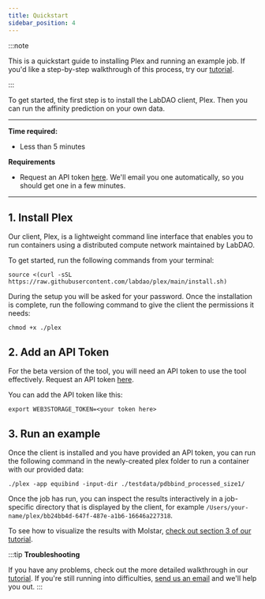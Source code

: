 ```yaml
---
title: Quickstart
sidebar_position: 4
---
```


:::note

This is a quickstart guide to installing Plex and running an example job. If you'd like a step-by-step walkthrough of this process, try our [tutorial](https://docs.labdao.xyz/affinity-prediction/installation_tutorial).

:::

To get started, the first step is to install the LabDAO client, Plex. Then you can run the affinity prediction on your own data.

---
**Time required:**
- Less than 5 minutes

**Requirements**
- Request an API token [here](https://whe68a12b61.typeform.com/to/PpbO2HYf). We'll email you one automatically, so you should get one in a few minutes.

---
## 1. Install Plex
Our client, Plex, is a lightweight command line interface that enables you to run containers using a distributed compute network maintained by LabDAO.

To get started, run the following commands from your terminal: 
```
source <(curl -sSL https://raw.githubusercontent.com/labdao/plex/main/install.sh)
```

During the setup you will be asked for your password. Once the installation is complete, run the following command to give the client the permissions it needs:

```
chmod +x ./plex
```

## 2. Add an API Token
For the beta version of the tool, you will need an API token to use the tool effectively. Request an API token [here](https://whe68a12b61.typeform.com/to/PpbO2HYf).

You can add the API token like this: 
```
export WEB3STORAGE_TOKEN=<your token here>
```

## 3. Run an example
Once the client is installed and you have provided an API token, you can run the following command in the newly-created plex folder to run a container with our provided data:

```
./plex -app equibind -input-dir ./testdata/pdbbind_processed_size1/
```
Once the job has run, you can inspect the results interactively in a job-specific directory that is displayed by the client, for example ```/Users/your-name/plex/bb24bb4d-647f-487e-a1b6-16646a227318```.

To see how to visualize the results with Molstar, [check out section 3 of our tutorial](https://docs.labdao.xyz/affinity-prediction/installation_tutorial#visualize-the-job-results).

:::tip
**Troubleshooting**

If you have any problems, check out the more detailed walkthrough in our [tutorial](https://docs.labdao.xyz/affinity-prediction/installation_tutorial).
If you're still running into difficulties, [send us an email](mailto:stewards@labdao.com) and we'll help you out.
:::
